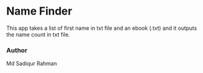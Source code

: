 # Name Finder
This app takes a list of first name in txt file and an ebook (.txt) and it outputs the name count in txt file.

### Author
Md Sadiqur Rahman
